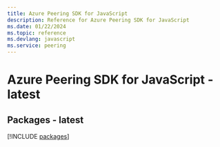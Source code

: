 ```yaml
---
title: Azure Peering SDK for JavaScript
description: Reference for Azure Peering SDK for JavaScript
ms.date: 01/22/2024
ms.topic: reference
ms.devlang: javascript
ms.service: peering
---
```

# Azure Peering SDK for JavaScript - latest
## Packages - latest
[!INCLUDE [packages](peering-index.md)]